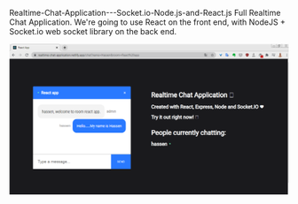 Realtime-Chat-Application---Socket.io-Node.js-and-React.js
Full Realtime Chat Application. We're going to use React on the front end, with NodeJS + Socket.io web socket library on the back end.
 
![](client/public/chat%20app.png)
